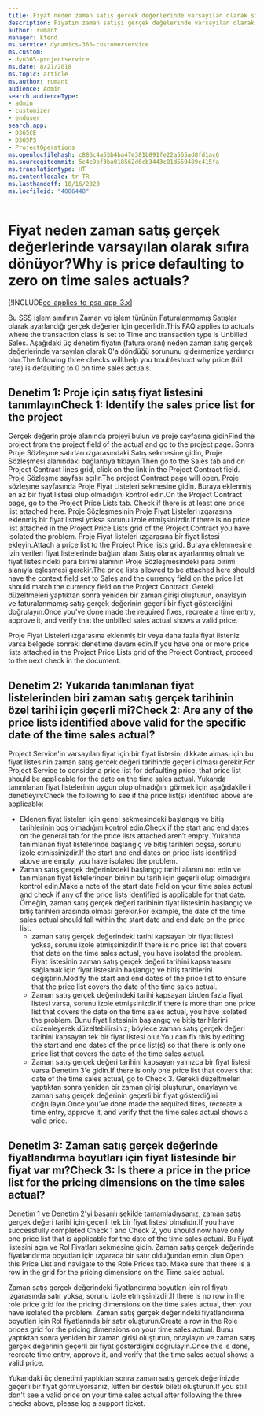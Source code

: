 ```yaml
---
title: Fiyat neden zaman satış gerçek değerlerinde varsayılan olarak sıfıra dönüyor?
description: Fiyatın zaman satışı gerçek değelerinde varsayılan olarak 0'a dönmesi sorununu giderme.
author: rumant
manager: kfend
ms.service: dynamics-365-customerservice
ms.custom:
- dyn365-projectservice
ms.date: 8/21/2018
ms.topic: article
ms.author: rumant
audience: Admin
search.audienceType:
- admin
- customizer
- enduser
search.app:
- D365CE
- D365PS
- ProjectOperations
ms.openlocfilehash: c886c4a53b4ba47e381b891fe22a565ad8fd1ac6
ms.sourcegitcommit: 5c4c9bf3ba018562d6cb3443c01d550489c415fa
ms.translationtype: HT
ms.contentlocale: tr-TR
ms.lasthandoff: 10/16/2020
ms.locfileid: "4086448"
---
```

# <a name="why-is-price-defaulting-to-zero-on-time-sales-actuals"></a><span data-ttu-id="eb660-103">Fiyat neden zaman satış gerçek değerlerinde varsayılan olarak sıfıra dönüyor?</span><span class="sxs-lookup"><span data-stu-id="eb660-103">Why is price defaulting to zero on time sales actuals?</span></span>

[!INCLUDE[cc-applies-to-psa-app-3.x](../includes/cc-applies-to-psa-app-3x.md)]

<span data-ttu-id="eb660-104">Bu SSS işlem sınıfının Zaman ve işlem türünün Faturalanmamış Satışlar olarak ayarlandığı gerçek değerler için geçerlidir.</span><span class="sxs-lookup"><span data-stu-id="eb660-104">This FAQ applies to actuals where the transaction class is set to Time and transaction type is Unbilled Sales.</span></span> <span data-ttu-id="eb660-105">Aşağıdaki üç denetim fiyatın (fatura oranı) neden zaman satış gerçek değerlerinde varsayılan olarak 0'a döndüğü sorununu gidermenize yardımcı olur.</span><span class="sxs-lookup"><span data-stu-id="eb660-105">The following three checks will help you troubleshoot why price (bill rate) is defaulting to 0 on time sales actuals.</span></span>

## <a name="check-1-identify-the-sales-price-list-for-the-project"></a><span data-ttu-id="eb660-106">Denetim 1: Proje için satış fiyat listesini tanımlayın</span><span class="sxs-lookup"><span data-stu-id="eb660-106">Check 1: Identify the sales price list for the project</span></span>

<span data-ttu-id="eb660-107">Gerçek değerin proje alanında projeyi bulun ve proje sayfasına gidin</span><span class="sxs-lookup"><span data-stu-id="eb660-107">Find the project from the project field of the actual and go to the project page.</span></span> <span data-ttu-id="eb660-108">Sonra Proje Sözleşme satırları ızgarasındaki Satış sekmesine gidin, Proje Sözleşmesi alanındaki bağlantıya tıklayın.</span><span class="sxs-lookup"><span data-stu-id="eb660-108">Then go to the Sales tab and on Project Contract lines grid, click on the link in the Project Contract field.</span></span> <span data-ttu-id="eb660-109">Proje Sözleşme sayfası açılır.</span><span class="sxs-lookup"><span data-stu-id="eb660-109">The project Contract page will open.</span></span> <span data-ttu-id="eb660-110">Proje sözleşme sayfasında Proje Fiyat Listeleri sekmesine gidin. Buraya eklenmiş en az bir fiyat listesi olup olmadığını kontrol edin.</span><span class="sxs-lookup"><span data-stu-id="eb660-110">On the Project Contract page, go to the Project Price Lists tab. Check if there is at least one price list attached here.</span></span> <span data-ttu-id="eb660-111">Proje Sözleşmesinin Proje Fiyat Listeleri ızgarasına eklenmiş bir fiyat listesi yoksa sorunu izole etmişsinizdir.</span><span class="sxs-lookup"><span data-stu-id="eb660-111">If there is no price list attached in the Project Price Lists grid of the Project Contract you have isolated the problem.</span></span> <span data-ttu-id="eb660-112">Proje Fiyat listeleri ızgarasına bir fiyat listesi ekleyin.</span><span class="sxs-lookup"><span data-stu-id="eb660-112">Attach a price list to the Project Price lists grid.</span></span> <span data-ttu-id="eb660-113">Buraya eklenmesine izin verilen fiyat listelerinde bağlan alanı Satış olarak ayarlanmış olmalı ve fiyat listesindeki para birimi alanının Proje Sözleşmesindeki para birimi alanıyla eşleşmesi gerekir.</span><span class="sxs-lookup"><span data-stu-id="eb660-113">The price lists allowed to be attached here should have the context field set to Sales and the currency field on the price list should match the currency field on the Project Contract.</span></span> <span data-ttu-id="eb660-114">Gerekli düzeltmeleri yaptıktan sonra yeniden bir zaman girişi oluşturun, onaylayın ve faturalanmamış satış gerçek değerinin geçerli bir fiyat gösterdiğini doğrulayın.</span><span class="sxs-lookup"><span data-stu-id="eb660-114">Once you’ve done made the required fixes, recreate a time entry, approve it, and verify that the unbilled sales actual shows a valid price.</span></span> 

<span data-ttu-id="eb660-115">Proje Fiyat Listeleri ızgarasına eklenmiş bir veya daha fazla fiyat listeniz varsa belgede sonraki denetime devam edin.</span><span class="sxs-lookup"><span data-stu-id="eb660-115">If you have one or more price lists attached in the Project Price Lists grid of the Project Contract, proceed to the next check in the document.</span></span>

## <a name="check-2-are-any-of-the-price-lists-identified-above-valid-for-the-specific-date-of-the-time-sales-actual"></a><span data-ttu-id="eb660-116">Denetim 2: Yukarıda tanımlanan fiyat listelerinden biri zaman satış gerçek tarihinin özel tarihi için geçerli mi?</span><span class="sxs-lookup"><span data-stu-id="eb660-116">Check 2: Are any of the price lists identified above valid for the specific date of the time sales actual?</span></span>

<span data-ttu-id="eb660-117">Project Service'in varsayılan fiyat için bir fiyat listesini dikkate alması için bu fiyat listesinin zaman satış gerçek değeri tarihinde geçerli olması gerekir.</span><span class="sxs-lookup"><span data-stu-id="eb660-117">For Project Service to consider a price list for defaulting price, that price list should be applicable for the date on the time sales actual.</span></span> <span data-ttu-id="eb660-118">Yukarıda tanımlanan fiyat listelerinin uygun olup olmadığını görmek için aşağıdakileri denetleyin:</span><span class="sxs-lookup"><span data-stu-id="eb660-118">Check the following to see if the price list(s) identified above are applicable:</span></span>
- <span data-ttu-id="eb660-119">Eklenen fiyat listeleri için genel sekmesindeki başlangış ve bitiş tarihlerinin boş olmadığını kontrol edin.</span><span class="sxs-lookup"><span data-stu-id="eb660-119">Check if the start and end dates on the general tab for the price lists attached aren’t empty.</span></span> <span data-ttu-id="eb660-120">Yukarıda tanımlanan fiyat listelerinde başlangıç ve bitiş tarihleri boşsa, sorunu izole etmişsinizdir.</span><span class="sxs-lookup"><span data-stu-id="eb660-120">If the start and end dates on price lists identified above are empty, you have isolated the problem.</span></span> 
- <span data-ttu-id="eb660-121">Zaman satış gerçek değerinizdeki başlangıç tarihi alanını not edin ve tanımlanan fiyat listelerinden birinin bu tarih için geçerli olup olmadığını kontrol edin.</span><span class="sxs-lookup"><span data-stu-id="eb660-121">Make a note of the start date field on your time sales actual and check if any of the price lists identified is applicable for that date.</span></span> <span data-ttu-id="eb660-122">Örneğin, zaman satış gerçek değeri tarihinin fiyat listesinin başlangıç ve bitiş tarihleri arasında olması gerekir.</span><span class="sxs-lookup"><span data-stu-id="eb660-122">For example, the date of the time sales actual should fall within the start date and end date on the price list.</span></span> 
    - <span data-ttu-id="eb660-123">zaman satış gerçek değerindeki tarihi kapsayan bir fiyat listesi yoksa, sorunu izole etmişsinizdir.</span><span class="sxs-lookup"><span data-stu-id="eb660-123">If there is no price list that covers that date on the time sales actual, you have isolated the problem.</span></span> <span data-ttu-id="eb660-124">Fiyat listesinin zaman satış gerçek değeri tarihini kapsamasını sağlamak için fiyat listesinin başlangıç ve bitiş tarihlerini değiştirin.</span><span class="sxs-lookup"><span data-stu-id="eb660-124">Modify the start and end dates of the price list to ensure that the price list covers the date of the time sales actual.</span></span> 
    - <span data-ttu-id="eb660-125">Zaman satış gerçek değerindeki tarihi kapsayan birden fazla fiyat listesi varsa, sorunu izole etmişsinizdir.</span><span class="sxs-lookup"><span data-stu-id="eb660-125">If there is more than one price list that covers the date on the time sales actual, you have isolated the problem.</span></span> <span data-ttu-id="eb660-126">Bunu fiyat listesinin başlangıç ve bitiş tarihlerini düzenleyerek düzeltebilirsiniz; böylece zaman satış gerçek değeri tarihini kapsayan tek bir fiyat listesi olur.</span><span class="sxs-lookup"><span data-stu-id="eb660-126">You can fix this by editing the start and end dates of the price list(s) so that there is only one price list that covers the date of the time sales actual.</span></span> 
    - <span data-ttu-id="eb660-127">Zaman satış gerçek değeri tarihini kapsayan yalnızca bir fiyat listesi varsa Denetim 3'e gidin.</span><span class="sxs-lookup"><span data-stu-id="eb660-127">If there is only one price list that covers that date of the time sales actual, go to Check 3.</span></span>
<span data-ttu-id="eb660-128">Gerekli düzeltmeleri yaptıktan sonra yeniden bir zaman girişi oluşturun, onaylayın ve zaman satış gerçek değerinin geçerli bir fiyat gösterdiğini doğrulayın.</span><span class="sxs-lookup"><span data-stu-id="eb660-128">Once you’ve done made the required fixes, recreate a time entry, approve it, and verify that the time sales actual shows a valid price.</span></span>

## <a name="check-3-is-there-a-price-in-the-price-list-for-the-pricing-dimensions-on-the-time-sales-actual"></a><span data-ttu-id="eb660-129">Denetim 3: Zaman satış gerçek değerinde fiyatlandırma boyutları için fiyat listesinde bir fiyat var mı?</span><span class="sxs-lookup"><span data-stu-id="eb660-129">Check 3: Is there a price in the price list for the pricing dimensions on the time sales actual?</span></span>

<span data-ttu-id="eb660-130">Denetim 1 ve Denetim 2'yi başarılı şekilde tamamladıysanız, zaman satış gerçek değeri tarihi için geçerli tek bir fiyat listesi olmalıdır.</span><span class="sxs-lookup"><span data-stu-id="eb660-130">If you have successfully completed Check 1 and Check 2, you should now have only one price list that is applicable for the date of the time sales actual.</span></span> <span data-ttu-id="eb660-131">Bu Fiyat listesini açın ve Rol Fiyatları sekmesine gidin. Zaman satış gerçek değerinde fiyatlandırma boyutları için ızgarada bir satır olduğundan emin olun.</span><span class="sxs-lookup"><span data-stu-id="eb660-131">Open this Price List and navigate to the Role Prices tab. Make sure that there is a row in the grid for the pricing dimensions on the Time sales actual.</span></span>

<span data-ttu-id="eb660-132">Zaman satış gerçek değerindeki fiyatlandırma boyutları için rol fiyatı ızgarasında satır yoksa, sorunu izole etmişsinizdir.</span><span class="sxs-lookup"><span data-stu-id="eb660-132">If there is no row in the role price grid for the pricing dimensions on the time sales actual, then you have isolated the problem.</span></span> <span data-ttu-id="eb660-133">Zaman satış gerçek değerindeki fiyatlandırma boyutları için Rol fiyatlarında bir satır oluşturun.</span><span class="sxs-lookup"><span data-stu-id="eb660-133">Create a row in the Role prices grid for the pricing dimensions on your time sales actual.</span></span> <span data-ttu-id="eb660-134">Bunu yaptıktan sonra yeniden bir zaman girişi oluşturun, onaylayın ve zaman satış gerçek değerinin geçerli bir fiyat gösterdiğini doğrulayın.</span><span class="sxs-lookup"><span data-stu-id="eb660-134">Once this is done, recreate time entry, approve it, and verify that the time sales actual shows a valid price.</span></span>

<span data-ttu-id="eb660-135">Yukarıdaki üç denetimi yaptıktan sonra zaman satış gerçek değerinizde geçerli bir fiyat görmüyorsanız, lütfen bir destek bileti oluşturun.</span><span class="sxs-lookup"><span data-stu-id="eb660-135">If you still don't see a valid price on your time sales actual after following the three checks above, please log a support ticket.</span></span> 

